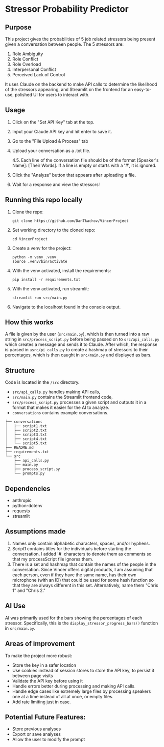 # Stressor Probability Predictor

## Purpose

This project gives the probabilities of 5 job related stressors being present given a conversation between people. The 5 stressors are:
1. Role Ambiguity
2. Role Conflict
3. Role Overload
4. Interpersonal Conflict
5. Perceived Lack of Control

It uses Claude on the backend to make API calls to determine the likelihood of the stressors appearing, and Streamlit on the frontend for an easy-to-use, polished UI for users to interact with.

## Usage

1. Click on the "Set API Key" tab at the top.
2. Input your Claude API key and hit enter to save it.
3. Go to the "File Upload & Process" tab
4. Upload your conversation as a .txt file.

    4.5. Each line of the conversation file should be of the format \[Speaker's Name\]\: \[Their Words\]. If a line is empty or starts with a '#', it is ignored.
5. Click the "Analyze" button that appears after uploading a file.
6. Wait for a response and view the stressors!

## Running this repo locally

1. Clone the repo:

    `git clone https://github.com/DanTkachov/VincerProject`

2. Set working directory to the cloned repo:

    `cd VincerProject`

3. Create a venv for the project:

    ```
    python -m venv .venv
    source .venv/bin/activate
    ```

4. With the venv activated, install the requirements:

    `pip install -r requirements.txt`

5. With the venv activated, run streamlit:

    `streamlit run src/main.py`

6. Navigate to the localhost found in the console output.

## How this works

A file is given by the user (`src/main.py`), which is then turned into a raw string in `src/process_script.py` before being passed on to `src/api_calls.py` which creates a message and sends it to Claude. After which, the response is parsed in `asrc/pi_calls.py` to create a hashmap of stressors to their percentages, which is then caught in `src/main.py` and displayed as bars.

## Structure
Code is located in the `/src` directory. 
- `src/api_calls.py` handles making API calls, 
- `src/main.py` contains the Streamlit frontend code, 
- `src/process_script.py` processes a given script and outputs it in a format that makes it easier for the AI to analyze.
- `conversations` contains example conversations.
```
├── conversations
│   ├── script1.txt
│   ├── script2.txt
│   ├── script3.txt
│   ├── script4.txt
│   └── script5.txt
├── README.md
├── requirements.txt
└── src
    ├── api_calls.py
    ├── main.py
    ├── process_script.py
    └── prompts.py
```

## Dependencies

 - anthropic
 - python-dotenv
 - requests
 - streamlit



## Assumptions made
1. Names only contain alphabetic characters, spaces, and/or hyphens.
2. Script1 contains titles for the individuals before starting the conversation. I added '#' characters to denote them as comments so that my processScript file ignores them.
3. There is a set and hashmap that contain the names of the people in the conversation. Since Vincer offers digital products, I am assuming that each person, even if they have the same name, has their own microphone (with an ID) that could be used for some hash function so that they are always different in this set. Alternatively, name them "Chris 1" and "Chris 2."

## AI Use

AI was primarily used for the bars showing the percentages of each stressor. Specifically, this is the `display_stressor_progress_bars()` function in `src/main.py`. 

## Areas of improvement
To make the project more robust:
 - Store the key in a safer location
 - Use cookies instead of session stores to store the API key, to persist it between page visits
 - Validate the API key before using it
 - Handle errors better during processing and making API calls.
 - Handle edge cases like extremely large files by processing speakers one at a time instead of all at once, or empty files.
 - Add rate limiting just in case.

 ## Potential Future Features:
  - Store previous analyses
  - Export or save analyses
  - Allow the user to modify the prompt
